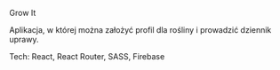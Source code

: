 Grow It

Aplikacja, w której można założyć profil dla rośliny i prowadzić dziennik uprawy. 

Tech: React, React Router, SASS, Firebase


